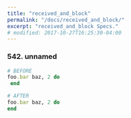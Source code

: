 ```yaml
---
title: "received_and_block"
permalink: "/docs/received_and_block/"
excerpt: "received_and_block Specs."
# modified: 2017-10-27T16:25:30-04:00
---
```

### 542. unnamed
```ruby
# BEFORE
foo.bar baz, 2 do 
 end
```
```ruby
# AFTER
foo.bar baz, 2 do
end
```
